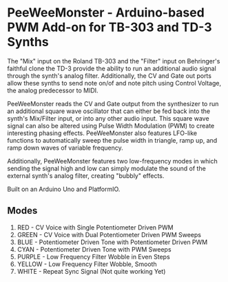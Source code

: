 # PeeWeeMonster - Arduino-based PWM Add-on for TB-303 and TD-3 Synths

The "Mix" input on the Roland TB-303 and the "Filter" input on Behringer's faithful clone the TD-3 provide the ability to run an additional audio signal through the synth's analog filter. Additionally, the CV and Gate out ports allow these synths to send note on/of and note pitch using Control Voltage, the analog predecessor to MIDI.

PeeWeeMonster reads the CV and Gate output from the synthesizer to run an additional square wave oscillator that can either be fed back into the synth's Mix/Filter input, or into any other audio input. This square wave signal can also be altered using Pulse Width Modulation (PWM) to create interesting phasing effects. PeeWeeMonster also features LFO-like functions to automatically sweep the pulse width in triangle, ramp up, and ramp down waves of variable frequency.

Additionally, PeeWeeMonster features two low-frequency modes in which sending the signal high and low can simply modulate the sound of the external synth's analog filter, creating "bubbly" effects.

Built on an Arduino Uno and PlatformIO.

## Modes

1. RED - CV Voice with Single Potentiometer Driven PWM
2. GREEN - CV Voice with Dual Potentiometer Driven PWM Sweeps
3. BLUE - Potentiometer Driven Tone with Potentiometer Driven PWM
4. CYAN - Potentiometer Driven Tone with PWM Sweeps
5. PURPLE - Low Frequency Filter Wobble in Even Steps
6. YELLOW - Low Frequency Filter Wobble, Smooth
7. WHITE - Repeat Sync Signal (Not quite working Yet)